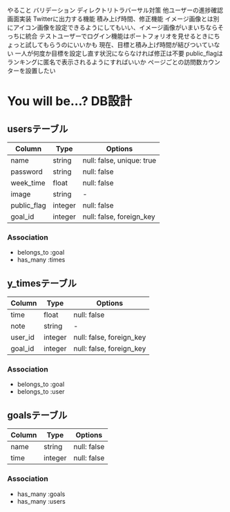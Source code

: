 やること
バリデーション
ディレクトリトラバーサル対策
他ユーザーの進捗確認画面実装
Twitterに出力する機能
積み上げ時間、修正機能
イメージ画像とは別にアイコン画像を設定できるようにしてもいい、イメージ画像がいまいちならそっちに統合
テストユーザーでログイン機能はポートフォリオを見せるときにちょっと試してもらうのにいいかも
現在、目標と積み上げ時間が結びついていない  一人が何度か目標を設定し直す状況にならなければ修正は不要
public_flagはランキングに匿名で表示されるようにすればいいか
ページごとの訪問数カウンターを設置したい

# You will be...? DB設計

## usersテーブル
|Column|Type|Options|
|------|----|-------|
|name|string|null: false, unique: true|
|password|string|null: false|
|week_time|float|null: false|
|image|string|-|
|public_flag|integer|null: false|
|goal_id|integer|null: false, foreign_key|

### Association
- belongs_to :goal
- has_many :times

## y_timesテーブル
|Column|Type|Options|
|------|----|-------|
|time|float|null: false|
|note|string|-|
|user_id|integer|null: false, foreign_key|
|goal_id|integer|null: false, foreign_key|

### Association
- belongs_to :goal
- belongs_to :user

## goalsテーブル
|Column|Type|Options|
|------|----|-------|
|name|string|null: false|
|time|integer|null: false|

### Association
- has_many :goals
- has_many :users